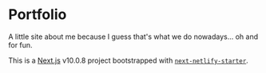 # Portfolio

A little site about me because I guess that's what we do nowadays... oh and for fun.

This is a [Next.js](https://nextjs.org/) v10.0.8 project bootstrapped with [`next-netlify-starter`](https://github.com/cassidoo/next-netlify-starter).

